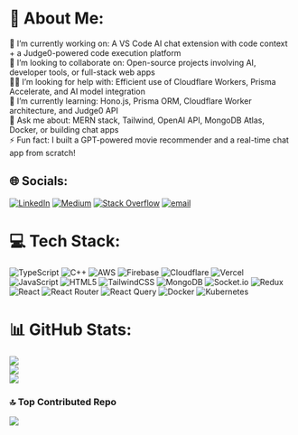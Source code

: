 # 💫 About Me:
🔭 I’m currently working on: A VS Code AI chat extension with code context + a Judge0-powered code execution platform  <br>🤝 I’m looking to collaborate on: Open-source projects involving AI, developer tools, or full-stack web apps  <br>🙋‍♂️ I’m looking for help with: Efficient use of Cloudflare Workers, Prisma Accelerate, and AI model integration  <br>🌱 I’m currently learning: Hono.js, Prisma ORM, Cloudflare Worker architecture, and Judge0 API  <br>💬 Ask me about: MERN stack, Tailwind, OpenAI API, MongoDB Atlas, Docker, or building chat apps  <br>⚡ Fun fact: I built a GPT-powered movie recommender and a real-time chat app from scratch!<br>


## 🌐 Socials:
[![LinkedIn](https://img.shields.io/badge/LinkedIn-%230077B5.svg?logo=linkedin&logoColor=white)](https://linkedin.com/in/andril-omer-84b495229) [![Medium](https://img.shields.io/badge/Medium-12100E?logo=medium&logoColor=white)](https://medium.com/@andrilomer44) [![Stack Overflow](https://img.shields.io/badge/-Stackoverflow-FE7A16?logo=stack-overflow&logoColor=white)](https://stackoverflow.com/users/20398740) [![email](https://img.shields.io/badge/Email-D14836?logo=gmail&logoColor=white)](mailto:andrilomer44@gmail.com) 

# 💻 Tech Stack:
![TypeScript](https://img.shields.io/badge/typescript-%23007ACC.svg?style=flat&logo=typescript&logoColor=white) ![C++](https://img.shields.io/badge/c++-%2300599C.svg?style=flat&logo=c%2B%2B&logoColor=white) ![AWS](https://img.shields.io/badge/AWS-%23FF9900.svg?style=flat&logo=amazon-aws&logoColor=white) ![Firebase](https://img.shields.io/badge/firebase-%23039BE5.svg?style=flat&logo=firebase) ![Cloudflare](https://img.shields.io/badge/Cloudflare-F38020?style=flat&logo=Cloudflare&logoColor=white) ![Vercel](https://img.shields.io/badge/vercel-%23000000.svg?style=flat&logo=vercel&logoColor=white) ![JavaScript](https://img.shields.io/badge/javascript-%23323330.svg?style=flat&logo=javascript&logoColor=%23F7DF1E) ![HTML5](https://img.shields.io/badge/html5-%23E34F26.svg?style=flat&logo=html5&logoColor=white) ![TailwindCSS](https://img.shields.io/badge/tailwindcss-%2338B2AC.svg?style=flat&logo=tailwind-css&logoColor=white) ![MongoDB](https://img.shields.io/badge/MongoDB-%234ea94b.svg?style=flat&logo=mongodb&logoColor=white) ![Socket.io](https://img.shields.io/badge/Socket.io-black?style=flat&logo=socket.io&badgeColor=010101) ![Redux](https://img.shields.io/badge/redux-%23593d88.svg?style=flat&logo=redux&logoColor=white) ![React](https://img.shields.io/badge/react-%2320232a.svg?style=flat&logo=react&logoColor=%2361DAFB) ![React Router](https://img.shields.io/badge/React_Router-CA4245?style=flat&logo=react-router&logoColor=white) ![React Query](https://img.shields.io/badge/-React%20Query-FF4154?style=flat&logo=react%20query&logoColor=white) ![Docker](https://img.shields.io/badge/docker-%230db7ed.svg?style=flat&logo=docker&logoColor=white) ![Kubernetes](https://img.shields.io/badge/kubernetes-%23326ce5.svg?style=flat&logo=kubernetes&logoColor=white)
# 📊 GitHub Stats:
![](https://github-readme-stats.vercel.app/api?username=andrilomer&theme=radical&hide_border=false&include_all_commits=false&count_private=false)<br/>
![](https://nirzak-streak-stats.vercel.app/?user=andrilomer&theme=radical&hide_border=false)<br/>
![](https://github-readme-stats.vercel.app/api/top-langs/?username=andrilomer&theme=radical&hide_border=false&include_all_commits=false&count_private=false&layout=compact)

### 🔝 Top Contributed Repo
![](https://github-contributor-stats.vercel.app/api?username=andrilomer&limit=5&theme=tokyonight&combine_all_yearly_contributions=true)

<!-- Proudly created with GPRM ( https://gprm.itsvg.in ) -->
